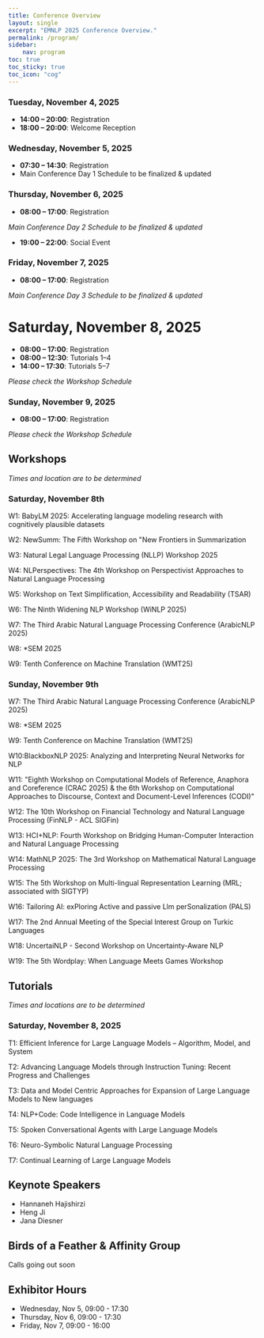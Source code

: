 ```yaml
---
title: Conference Overview
layout: single
excerpt: "EMNLP 2025 Conference Overview."
permalink: /program/
sidebar:
    nav: program
toc: true
toc_sticky: true
toc_icon: "cog"
---
```


### Tuesday, November 4, 2025
- **14:00 – 20:00**: Registration  
- **18:00 – 20:00**: Welcome Reception  

### Wednesday, November 5, 2025
- **07:30 – 14:30**: Registration  
- Main Conference Day 1 Schedule to be finalized & updated  

### Thursday, November 6, 2025
- **08:00 – 17:00**: Registration

*Main Conference Day 2 Schedule to be finalized & updated*
- **19:00 – 22:00**: Social Event  

### Friday, November 7, 2025
- **08:00 – 17:00**: Registration  

*Main Conference Day 3 Schedule to be finalized & updated* 

# Saturday, November 8, 2025
- **08:00 – 17:00**: Registration  
- **08:00 – 12:30**: Tutorials 1–4  
- **14:00 – 17:30**: Tutorials 5–7  

*Please check the Workshop Schedule*

### Sunday, November 9, 2025
- **08:00 – 17:00**: Registration  

*Please check the Workshop Schedule*

## Workshops
*Times and location are to be determined*

### Saturday, November 8th

W1: BabyLM 2025: Accelerating language modeling research with cognitively plausible datasets

W2: NewSumm: The Fifth Workshop on "New Frontiers in Summarization

W3: Natural Legal Language Processing (NLLP) Workshop 2025

W4: NLPerspectives: The 4th Workshop on Perspectivist Approaches to Natural Language Processing

W5: Workshop on Text Simplification, Accessibility and Readability (TSAR)

W6: The Ninth Widening NLP Workshop (WiNLP 2025)

W7: The Third Arabic Natural Language Processing Conference (ArabicNLP 2025)

W8: *SEM 2025

W9: Tenth Conference on Machine Translation (WMT25)

### Sunday, November 9th  

W7: The Third Arabic Natural Language Processing Conference (ArabicNLP 2025)

W8: *SEM 2025

W9: Tenth Conference on Machine Translation (WMT25)

W10:BlackboxNLP 2025: Analyzing and Interpreting Neural Networks for NLP

W11: "Eighth Workshop on Computational Models of Reference, Anaphora and Coreference (CRAC 2025) & the 6th Workshop on Computational Approaches to Discourse, Context and Document-Level Inferences (CODI)"

W12: The 10th Workshop on Financial Technology and Natural Language Processing (FinNLP - ACL SIGFin)

W13: HCI+NLP: Fourth Workshop on Bridging Human-Computer Interaction and Natural Language Processing

W14: MathNLP 2025: The 3rd Workshop on Mathematical Natural Language Processing

W15: The 5th Workshop on Multi-lingual Representation Learning (MRL; associated with SIGTYP)

W16: Tailoring AI: exPloring Active and passive Llm perSonalization (PALS)

W17: The 2nd Annual Meeting of the Special Interest Group on Turkic Languages

W18: UncertaiNLP - Second Workshop on Uncertainty-Aware NLP

W19: The 5th Wordplay: When Language Meets Games Workshop

## Tutorials
*Times and locations are to be determined*

### Saturday, November 8, 2025

T1: Efficient Inference for Large Language Models – Algorithm, Model, and System

T2: Advancing Language Models through Instruction Tuning: Recent Progress and Challenges

T3: Data and Model Centric Approaches for Expansion of Large Language Models to New 
languages

T4: NLP+Code: Code Intelligence in Language Models

T5: Spoken Conversational Agents with Large Language Models

T6: Neuro-Symbolic Natural Language Processing

T7: Continual Learning of Large Language Models

## Keynote Speakers

- Hannaneh Hajishirzi
- Heng Ji
- Jana Diesner

## Birds of a Feather & Affinity Group
Calls going out soon

## Exhibitor Hours
- Wednesday, Nov 5, 09:00 - 17:30
- Thursday, Nov 6, 09:00 - 17:30
- Friday, Nov 7, 09:00 - 16:00


